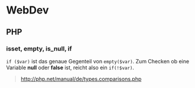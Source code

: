 # WebDev

## PHP

### isset, empty, is_null, if

`if ($var)` ist das genaue Gegenteil von `empty($var)`. Zum Checken ob eine Variable **null** oder **false** ist, reicht also ein `if(!$var)`.

> http://php.net/manual/de/types.comparisons.php
